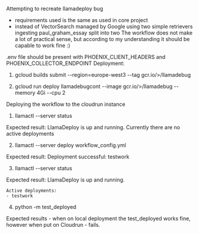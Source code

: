 Attempting to recreate llamadeploy bug
- requirements used is the same as used in core project
- instead of VectorSearch managed by Google using two simple retrievers ingesting paul_graham_essay split into two
The workflow does not make a lot of practical sense, but according to my understanding it should be capable to work fine :)

.env file should be present with PHOENIX_CLIENT_HEADERS and PHOENIX_COLLECTOR_ENDPOINT 
Deployment:

1) gcloud builds submit --region=europe-west3 --tag gcr.io/<project-id>>/llamadebug

2) gcloud run deploy llamadebugcont --image gcr.io/<project-id>>/llamadebug --memory 4Gi --cpu 2

Deploying the workflow to the cloudrun instance

1) llamactl --server <cloudruninstsance> status 

Expected result: 
    LlamaDeploy is up and running.
    Currently there are no active deployments

2) llamactl --server <cloudruninstance> deploy workflow_config.yml

Expected result:
    Deployment successful: testwork
    
3) llamactl --server <cloudruninstance> status

Expected result:
    LlamaDeploy is up and running.

    Active deployments:
    - testwork
4) python -m test_deployed

Expected results - when on local deployment the test_deployed works fine, however when put on Cloudrun - fails.




